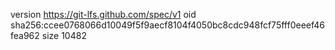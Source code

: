 version https://git-lfs.github.com/spec/v1
oid sha256:ccee0768066d10049f5f9aecf8104f4050bc8cdc948fcf75fff0eeef46fea962
size 10482
